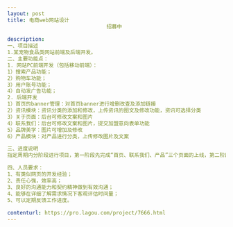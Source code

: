 ```yaml
---                
layout: post       
title: 电商web网站设计
                                招募中
           
description: 
一、项目描述
1.某宠物食品类网站前端及后端开发。
二、主要功能点：
1. 网站PC前端开发（包括移动前端）：
1）搜索产品功能；
2）购物车功能；
3）用户账号功能；
4）自动发广告功能；
2. 后端开发
1）首页的banner管理：对首页banner进行增删改查及添加链接
2）资讯模块：资讯分类的添加和修改，上传资讯的图文及修改功能，资讯可选择分类
3）关于页面：后台可修改文案和图片
4）联系我们：后台可修改文案和图片，提交加盟意向表单功能
5）品牌美学：图片可增加及修改
6）产品模块：对产品进行分类，上传修改图片及文案

三、进度说明
指定周期内分阶段进行项目，第一阶段先完成“首页、联系我们、产品”三个页面的上线，第二阶段完成全部页面的上线。

四、人员要求：
1、有类似网页的开发经验；
2、责任心强，效率高；
3、良好的沟通能力和契约精神做到有效沟通；
4、能够在详细了解需求情况下客观评估时间量；
5、可以定期反馈工作进度。
     
contenturl: https://pro.lagou.com/project/7666.html      
---                 
```

